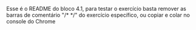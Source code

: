 Esse é o README do bloco 4.1, para testar o exercício basta remover as barras de comentário "/* */" do exercício específico, ou copiar e colar no console do Chrome
